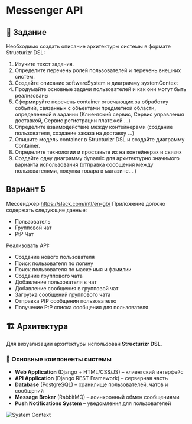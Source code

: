 # Messenger API  

## 📌 Задание
Необходимо создать описание архитектуры системы в формате Structurizr DSL:
1. Изучите текст задания.
2. Определите перечень ролей пользователей и перечень внешних систем.
3. Создайте описание softwareSystem и диаграмму systemContext
4. Продумайте основные задачи пользователей и как они могут быть реализованы
5. Сформируйте перечень container отвечающих за обработку событий, связанных с объектами предметной области, определенной в задании (Клиентский сервис, Сервис управления доставкой, Сервис регистрации платежей …)
6. Определите взаимодействие между контейнерами (создание пользователя, создание заказа на доставку …)
7. Опишите модель container в Structurizr DSL и создайте диаграмму Container.
8. Определите технологии и проставьте их на контейнерах и связях
9. Создайте одну диаграмму dynamic для архитектурно значимого варианта использования (отправка сообщения между пользователями, покупка товара в магазине….)
## Вариант 5  
Мессенджер
https://slack.com/intl/en-gb/
Приложение должно содержать следующие данные:
- Пользователь
- Групповой чат
- PtP Чат


Реализовать API:
- Создание нового пользователя
- Поиск пользователя по логину
- Поиск пользователя по маске имя и фамилии
- Создание группового чата
- Добавление пользователя в чат
- Добавление сообщения в групповой чат
- Загрузка сообщений группового чата
- Отправка PtP сообщения пользователю
- Получение PtP списка сообщения для пользователя

## 🏗 Архитектура  
Для визуализации архитектуры использован **Structurizr DSL**.  

### 📌 Основные компоненты системы  
- **Web Application** (Django + HTML/CSS/JS) – клиентский интерфейс  
- **API Application** (Django REST Framework) – серверная часть  
- **Database** (PostgreSQL) – хранилище пользователей, чатов и сообщений  
- **Message Broker** (RabbitMQ) – асинхронный обмен сообщениями  
- **Push Notifications System** – уведомления для пользователей  

![System Context]()  
